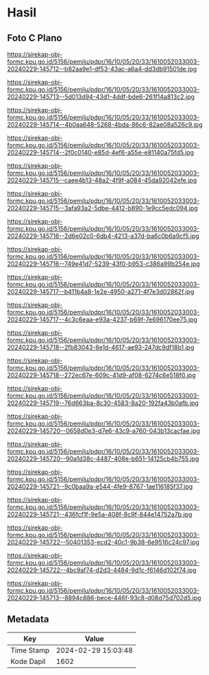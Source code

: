 # Hasil

## Foto C Plano

https://sirekap-obj-formc.kpu.go.id/5156/pemilu/pdpr/16/10/05/20/33/1610052033003-20240229-145712--b82aa9e1-df53-43ac-a6a4-dd3db91501de.jpg

https://sirekap-obj-formc.kpu.go.id/5156/pemilu/pdpr/16/10/05/20/33/1610052033003-20240229-145713--5d013d94-43d1-4ddf-bde6-261f14a813c2.jpg

https://sirekap-obj-formc.kpu.go.id/5156/pemilu/pdpr/16/10/05/20/33/1610052033003-20240229-145714--4b0aa648-5268-4bda-86c6-82ae08a526c9.jpg

https://sirekap-obj-formc.kpu.go.id/5156/pemilu/pdpr/16/10/05/20/33/1610052033003-20240229-145714--2f0c0140-e85d-4ef6-a55e-e81140a75fd5.jpg

https://sirekap-obj-formc.kpu.go.id/5156/pemilu/pdpr/16/10/05/20/33/1610052033003-20240229-145715--caee4b13-48a2-4f9f-a084-45da92042efe.jpg

https://sirekap-obj-formc.kpu.go.id/5156/pemilu/pdpr/16/10/05/20/33/1610052033003-20240229-145715--3afa93a2-5dbe-4412-b890-1e9cc5edc094.jpg

https://sirekap-obj-formc.kpu.go.id/5156/pemilu/pdpr/16/10/05/20/33/1610052033003-20240229-145716--2d6e02c0-6db4-4213-a37d-ba6c0b6a9cf5.jpg

https://sirekap-obj-formc.kpu.go.id/5156/pemilu/pdpr/16/10/05/20/33/1610052033003-20240229-145716--749e41d7-5239-43f0-b953-c386a99b254e.jpg

https://sirekap-obj-formc.kpu.go.id/5156/pemilu/pdpr/16/10/05/20/33/1610052033003-20240229-145717--b411b4a8-1e2e-4950-a271-4f7e3d02862f.jpg

https://sirekap-obj-formc.kpu.go.id/5156/pemilu/pdpr/16/10/05/20/33/1610052033003-20240229-145717--4c3c6eaa-e93a-4237-b69f-7e696170ee75.jpg

https://sirekap-obj-formc.kpu.go.id/5156/pemilu/pdpr/16/10/05/20/33/1610052033003-20240229-145718--2fb83043-8e1d-4617-ae93-247dc9df18b1.jpg

https://sirekap-obj-formc.kpu.go.id/5156/pemilu/pdpr/16/10/05/20/33/1610052033003-20240229-145718--272ec67e-609c-41d9-af08-6274c6e518f0.jpg

https://sirekap-obj-formc.kpu.go.id/5156/pemilu/pdpr/16/10/05/20/33/1610052033003-20240229-145719--76d663ba-8c30-4583-8a20-192fa43b0afb.jpg

https://sirekap-obj-formc.kpu.go.id/5156/pemilu/pdpr/16/10/05/20/33/1610052033003-20240229-145720--0658d0e3-d7e6-43c9-a760-043b13cacfae.jpg

https://sirekap-obj-formc.kpu.go.id/5156/pemilu/pdpr/16/10/05/20/33/1610052033003-20240229-145720--90a1d38c-4487-408e-b651-14125cb4b755.jpg

https://sirekap-obj-formc.kpu.go.id/5156/pemilu/pdpr/16/10/05/20/33/1610052033003-20240229-145721--9c0baa9a-e544-4fe9-8767-1ae116185f37.jpg

https://sirekap-obj-formc.kpu.go.id/5156/pemilu/pdpr/16/10/05/20/33/1610052033003-20240229-145721--436fcf1f-9e5a-408f-8c9f-844e14752a7b.jpg

https://sirekap-obj-formc.kpu.go.id/5156/pemilu/pdpr/16/10/05/20/33/1610052033003-20240229-145722--50401353-ecd2-40c1-9b38-6e9516c24c97.jpg

https://sirekap-obj-formc.kpu.go.id/5156/pemilu/pdpr/16/10/05/20/33/1610052033003-20240229-145722--4bc9af74-d2d3-4484-9d1c-f6146d102f74.jpg

https://sirekap-obj-formc.kpu.go.id/5156/pemilu/pdpr/16/10/05/20/33/1610052033003-20240229-145713--8894c886-bece-446f-93c8-d08d75d702d5.jpg


## Metadata

| Key        | Value               |
| ---------- | ------------------- |
| Time Stamp | 2024-02-29 15:03:48 |
| Kode Dapil | 1602                |




